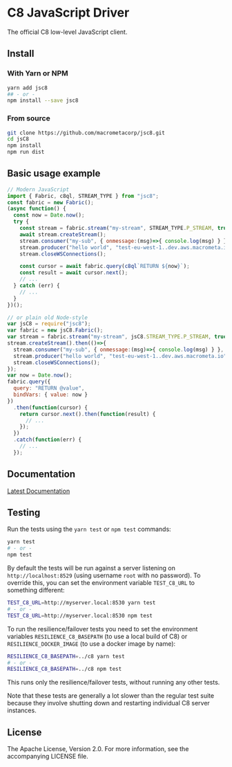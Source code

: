 # C8 JavaScript Driver

The official C8 low-level JavaScript client.

## Install

### With Yarn or NPM

```sh
yarn add jsc8
## - or -
npm install --save jsc8
```

### From source

```sh
git clone https://github.com/macrometacorp/jsc8.git
cd jsC8
npm install
npm run dist
```

## Basic usage example

```js
// Modern JavaScript
import { Fabric, c8ql, STREAM_TYPE } from "jsc8";
const fabric = new Fabric();
(async function() {
  const now = Date.now();
  try {
    const stream = fabric.stream("my-stream", STREAM_TYPE.P_STREAM, true);
    await stream.createStream();
    stream.consumer("my-sub", { onmessage:(msg)=>{ console.log(msg) } }, "test-eu-west-1..dev.aws.macrometa.io");
    stream.producer("hello world", "test-eu-west-1..dev.aws.macrometa.io");
    stream.closeWSConnections();

    const cursor = await fabric.query(c8ql`RETURN ${now}`);
    const result = await cursor.next();
    // ...
  } catch (err) {
    // ...
  }
})();

// or plain old Node-style
var jsC8 = require("jsc8");
var fabric = new jsC8.Fabric();
var stream = fabric.stream("my-stream", jsC8.STREAM_TYPE.P_STREAM, true);
stream.createStream().then(()=>{
  stream.consumer("my-sub", { onmessage:(msg)=>{ console.log(msg) } }, "test-eu-west-1..dev.aws.macrometa.io");
  stream.producer("hello world", "test-eu-west-1..dev.aws.macrometa.io");
  stream.closeWSConnections();
});
var now = Date.now();
fabric.query({
  query: "RETURN @value",
  bindVars: { value: now }
})
  .then(function(cursor) {
    return cursor.next().then(function(result) {
      // ...
    });
  })
  .catch(function(err) {
    // ...
  });
```

## Documentation

[Latest Documentation](https://docs.macrometacorp.com/jsC8)

## Testing

Run the tests using the `yarn test` or `npm test` commands:

```sh
yarn test
# - or -
npm test
```

By default the tests will be run against a server listening on
`http://localhost:8529` (using username `root` with no password). To
override this, you can set the environment variable `TEST_C8_URL` to
something different:

```sh
TEST_C8_URL=http://myserver.local:8530 yarn test
# - or -
TEST_C8_URL=http://myserver.local:8530 npm test
```

To run the resilience/failover tests you need to set the environment variables
`RESILIENCE_C8_BASEPATH` (to use a local build of C8) or
`RESILIENCE_DOCKER_IMAGE` (to use a docker image by name):

```sh
RESILIENCE_C8_BASEPATH=../c8 yarn test
# - or -
RESILIENCE_C8_BASEPATH=../c8 npm test
```

This runs only the resilience/failover tests, without running any other tests.

Note that these tests are generally a lot slower than the regular test suite
because they involve shutting down and restarting individual C8 server
instances.

## License

The Apache License, Version 2.0. For more information, see the accompanying
LICENSE file.
